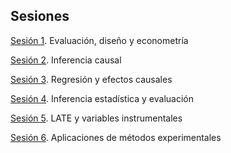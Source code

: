 ## Sesiones



[Sesión 1](https://rojasirvin.github.io/EPS2020/sesiones/s1/sesion1.html#1). Evaluación, diseño y econometría

[Sesión 2](https://rojasirvin.github.io/EPS2020/sesiones/s2/sesion2.html#1). Inferencia causal

[Sesión 3](https://rojasirvin.github.io/EPS2020/sesiones/s3/sesion3.html#1). Regresión y efectos causales

[Sesión 4](https://rojasirvin.github.io/EPS2020/sesiones/s4/sesion4.html#1). Inferencia estadística y evaluación

[Sesión 5](https://rojasirvin.github.io/EPS2020/sesiones/s5/sesion5.html#1). LATE y variables instrumentales

[Sesión 6](https://rojasirvin.github.io/EPS2020/sesiones/s6/sesion6.html#1). Aplicaciones de métodos experimentales

<!---commented

-->
